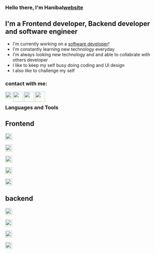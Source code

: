 ### Hello there, I'm Hanibal[website]

## I'm a Frontend developer, Backend developer and software engineer

- I'm currently working on a [software developer][curentlyWorking]!
- I'm constantly learning new technology everyday
- I'm always looking new technology and and able to collabrate with others developer
- I like to keep my self busy doing coding and UI design
- I also like to challenge my self

### contact with me:

[<img src="https://s2.svgbox.net/octicons.svg?ic=browser-bold&color=000" width="22" height="22" align="left" />][website]
[<img src="https://s2.svgbox.net/social.svg?ic=codepen&color=000" width="32" height="32" align="left" />][codepen]
[<img src="https://s2.svgbox.net/social.svg?ic=linkedin" width="32" height="32" align="left" />][linkedn]
[<img src="https://s2.svgbox.net/social.svg?ic=dribbble" width="32" height="32" align="left" />][dribbble]

<br />

### Languages and Tools

## Frontend
[<img src="https://s2.svgbox.net/files.svg?ic=reactjs" width="22" height="22" />][react]

[<img src="https://s2.svgbox.net/files.svg?ic=vue" width="22" height="22" />][vue]

[<img src="https://s2.svgbox.net/files.svg?ic=angular" width="22" height="22" />][angular]

[<img src="https://s2.svgbox.net/files.svg?ic=next" width="22" height="22" />][next]

[<img src="https://s2.svgbox.net/files.svg?ic=nuxt" width="22" height="22" />][nuxt]

## backend
[<img src="https://s2.svgbox.net/files.svg?ic=node" width="22" height="22" />][node]

[<img src="https://s2.svgbox.net/files.svg?ic=nestjs" width="22" height="22" />][nest]

[<img src="https://s2.svgbox.net/files.svg?ic=php" width="22" height="22" />][php]

[<img src="https://s2.svgbox.net/files.svg?ic=django" width="22" height="22" />][django]

<br />
<br />

[website]: https://HGTech.com
[curentlyWorking]: https://www.purposeblacketh.com
[codepen]: https://codepen.io/hanibal
[linkedn]: https://www.linkedin.com/in/hanibal-girmay-02b091178
[dribbble]: https://dribbble.com/Overwatch_1
[next]: https://nextjs.org
[nuxt]: https://nuxtjs.org
[nest]: https://nestjs.com
[php]: https://www.php.net
[django]: https://www.djangoproject.com
[node]: https://nodejs.org
[vue]: https://vuejs.org
[react]: https://reactjs.org
[angular]: https://angular.io